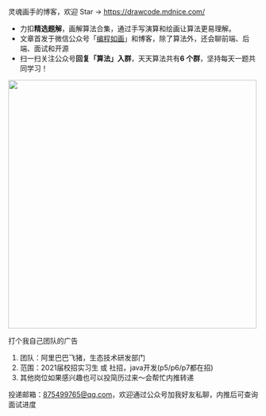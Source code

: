 灵魂画手的博客，欢迎 Star -> https://drawcode.mdnice.com/

- 力扣**精选题解**，画解算法合集，通过手写演算和绘画让算法更易理解。
- 文章首发于微信公众号「[编程如画](https://imgkr.cn-bj.ufileos.com/741c4d5c-cfb4-43d9-858b-146661b590df.gif)」和博客，除了算法外，还会聊前端、后端、面试和开源
- 扫一扫关注公众号**回复「算法」入群**，天天算法共有**6 个群**，坚持每天一题共同学习！

<img width="500px" src="https://imgkr.cn-bj.ufileos.com/741c4d5c-cfb4-43d9-858b-146661b590df.gif" />


打个我自己团队的广告

1. 团队：阿里巴巴飞猪，生态技术研发部门
2. 范围：2021届校招实习生 或 社招，java开发(p5/p6/p7都在招)
3. 其他岗位如果感兴趣也可以投简历过来～会帮忙内推转递

投递邮箱：875499765@qq.com，欢迎通过公众号加我好友私聊，内推后可查询面试进度

